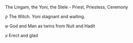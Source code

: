 The Lingam, the Yoni, the Stele - Priest, Priestess, Ceremony

ק
The Witch. Yoni stagnant and waiting.

ש
God and Man as twins from Nuit and Hadit

ע
Erect and glad
